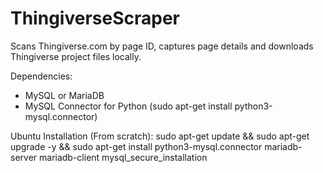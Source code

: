 # ThingiverseScraper

Scans Thingiverse.com by page ID, captures page details and downloads Thingiverse project files locally.

Dependencies:
* MySQL or MariaDB
* MySQL Connector for Python (sudo apt-get install python3-mysql.connector)

Ubuntu Installation (From scratch):
sudo apt-get update && sudo apt-get upgrade -y && sudo apt-get install python3-mysql.connector mariadb-server mariadb-client
mysql_secure_installation
